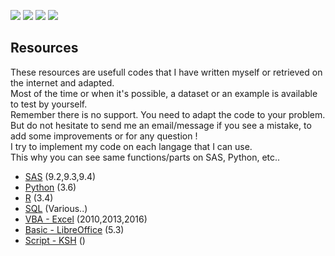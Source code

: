 ![](https://img.shields.io/badge/SAS-9.X-B34936.svg)
![](https://img.shields.io/badge/VBA-Excel-945DB7.svg)
![](https://img.shields.io/badge/Python-3.X-3572A5.svg)
![](https://img.shields.io/badge/R-3.X-198CE7.svg)

## Resources

These resources are usefull codes that I have written myself or retrieved on the internet and adapted.      
Most of the time or when it's possible, a dataset or an example is available to test by yourself.  
Remember there is no support. You need to adapt the code to your problem.  
But do not hesitate to send me an email/message if you see a mistake, to add some improvements or for any question !  
I try to implement my code on each langage that I can use.   
This why you can see same functions/parts on SAS, Python, etc..  


 - [SAS](https://github.com/NicoDupont/Resources/tree/master/SAS)  (9.2,9.3,9.4)
 - [Python](https://github.com/NicoDupont/Resources/tree/master/Python) (3.6)
 - [R](https://github.com/NicoDupont/Resources/tree/master/R) (3.4)
 - [SQL](https://github.com/NicoDupont/Resources/tree/master/SQL) (Various..)
 - [VBA - Excel](https://github.com/NicoDupont/Resources/tree/master/VBA-Excel) (2010,2013,2016)
 - [Basic - LibreOffice](https://github.com/NicoDupont/Resources/tree/master/LibreOffice) (5.3)  
 - [Script - KSH](https://github.com/NicoDupont/Resources/tree/master/KSH) ()  

